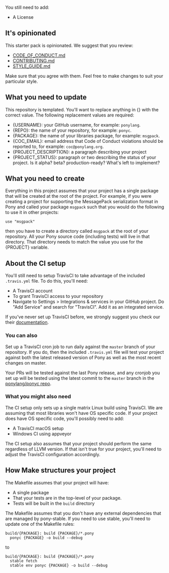 You still need to add:

- A License

## It's opinionated

This starter pack is opinionated. We suggest that you review:

- [CODE_OF_CONDUCT.md](CODE_OF_CONDUCT.md)
- [CONTRIBUTING.md](CONTRIBUTING.md)
- [STYLE_GUIDE.md](STYLE_GUIDE.md)

Make sure that you agree with them. Feel free to make changes to suit your particular style.

## What you need to update

This repository is templated. You'll want to replace anything in {} with the correct value. The following replacement values are required:

- {USERNAME}: your GitHub username, for example: `ponylang`.
- {REPO}: the name of your repository, for example: `ponyc`.
- {PACKAGE}: the name of your libraries package, for example: `msgpack`.
- {COC_EMAIL}: email address that Code of Conduct violations should be reported to, for example: `coc@ponylang.org`.
- {PROJECT_DESCRIPTION}: a paragraph describing your project
- {PROJECT_STATUS}: paragraph or two describing the status of your project. Is it alpha? beta? production-ready? What's left to implement?

## What you need to create

Everything in this project assumes that your project has a single package that will be created at the root of the project. For example, if you were creating a project for supporting the MessagePack serialization format in Pony and called your package `msgpack` such that you would do the following to use it in other projects:

```pony
use "msgpack"
```

then you have to create a directory called `msgpack` at the root of your repository. All your Pony source code (including tests) will live in that directory. That directory needs to match the value you use for the {PROJECT} variable.

## About the CI setup

You'll still need to setup TravisCI to take advantage of the included `.travis.yml` file.  To do this, you'll need:

- A TravisCI account
- To grant TravisCI access to your repository
- Navigate to Settings > Integrations & services in your GitHub project. Do "Add Service" and search for "TravisCI". Add it as an integrated service.

If you've never set up TravisCI before, we strongly suggest you check our their [documentation](https://docs.travis-ci.com/).

### You can also

Set up a TravisCI cron job to run daily against the `master` branch of your repository. If you do, then the included `.travis.yml` file will test your project against both the latest released version of Pony as well as the most recent changes on master.

Your PRs will be tested against the last Pony release, and any cronjob you set up will be tested using the latest commit to the `master` branch in the [ponylang/ponyc repo](https://github.com/ponylang/ponyc).

### What you might also need

The CI setup only sets up a single matrix Linux build using TravisCI. We are assuming that most libraries won't have OS specific code. If your project does have OS specific code, you'll possibly need to add:

- A TravisCI macOS setup
- Windows CI using appveyor

The CI setup also assumes that your project should perform the same regardless of LLVM version. If that isn't true for your project, you'll need to adjust the TravisCI configuration accordingly.

## How Make structures your project

The Makefile assumes that your project will have:

- A single package
- That your tests are in the top-level of your package.
- Tests will be built in the `build` directory

The Makefile assumes that you don't have any external dependencies that are managed by pony-stable. If you need to use stable, you'll need to update one of the Makefile rules:

```make
build/{PACKAGE}: build {PACKAGE}/*.pony
  ponyc {PACKAGE} -o build --debug
```

to

```make
build/{PACKAGE}: build {PACKAGE}/*.pony
  stable fetch
  stable env ponyc {PACKAGE} -o build --debug
```
